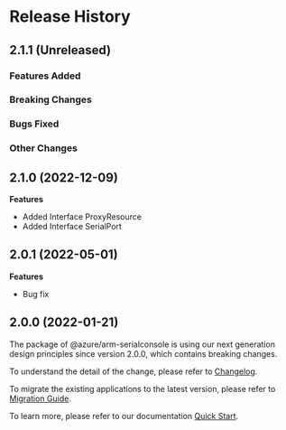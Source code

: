 # Release History

## 2.1.1 (Unreleased)

### Features Added

### Breaking Changes

### Bugs Fixed

### Other Changes

## 2.1.0 (2022-12-09)
    
**Features**

  - Added Interface ProxyResource
  - Added Interface SerialPort
    
## 2.0.1 (2022-05-01)

**Features**

  - Bug fix
    
## 2.0.0 (2022-01-21)

The package of @azure/arm-serialconsole is using our next generation design principles since version 2.0.0, which contains breaking changes.

To understand the detail of the change, please refer to [Changelog](https://aka.ms/js-track2-changelog).

To migrate the existing applications to the latest version, please refer to [Migration Guide](https://aka.ms/js-track2-migration-guide).

To learn more, please refer to our documentation [Quick Start](https://aka.ms/azsdk/js/mgmt/quickstart ).
